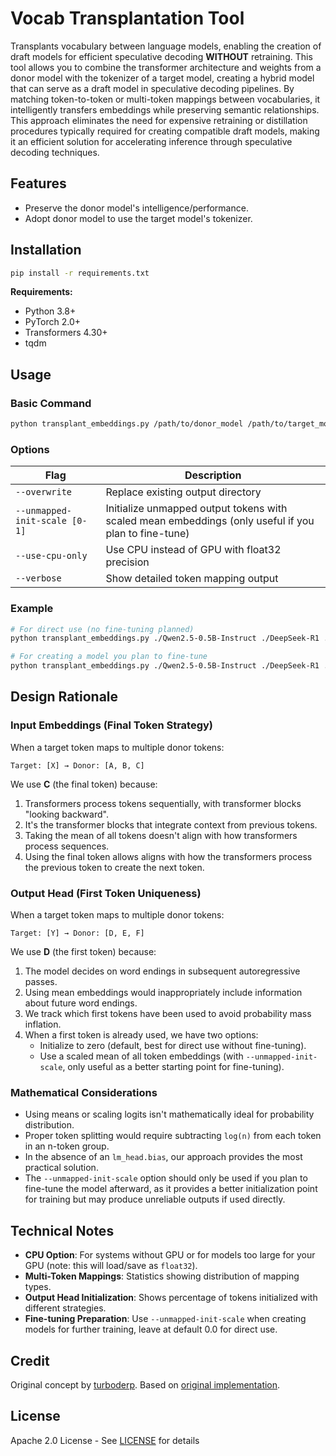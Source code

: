 # Vocab Transplantation Tool

Transplants vocabulary between language models, enabling the creation of draft models for efficient speculative decoding **WITHOUT** retraining. This tool allows you to combine the transformer architecture and weights from a donor model with the tokenizer of a target model, creating a hybrid model that can serve as a draft model in speculative decoding pipelines. By matching token-to-token or multi-token mappings between vocabularies, it intelligently transfers embeddings while preserving semantic relationships. This approach eliminates the need for expensive retraining or distillation procedures typically required for creating compatible draft models, making it an efficient solution for accelerating inference through speculative decoding techniques.

## Features

- Preserve the donor model's intelligence/performance.
- Adopt donor model to use the target model's tokenizer.

## Installation

```bash
pip install -r requirements.txt
```

**Requirements:**
- Python 3.8+
- PyTorch 2.0+
- Transformers 4.30+
- tqdm

## Usage

### Basic Command
```bash
python transplant_embeddings.py /path/to/donor_model /path/to/target_model /path/to/output_model
```

### Options
| Flag | Description |
|------|-------------|
| `--overwrite` | Replace existing output directory |
| `--unmapped-init-scale [0-1]` | Initialize unmapped output tokens with scaled mean embeddings (only useful if you plan to fine-tune) |
| `--use-cpu-only` | Use CPU instead of GPU with float32 precision |
| `--verbose` | Show detailed token mapping output |

### Example
```bash
# For direct use (no fine-tuning planned)
python transplant_embeddings.py ./Qwen2.5-0.5B-Instruct ./DeepSeek-R1 ./DeepSeek-R1-DRAFT-0.5B

# For creating a model you plan to fine-tune
python transplant_embeddings.py ./Qwen2.5-0.5B-Instruct ./DeepSeek-R1 ./DeepSeek-R1-DRAFT-0.5B --unmapped-init-scale 0.1
```

## Design Rationale

### Input Embeddings (Final Token Strategy)
When a target token maps to multiple donor tokens:
```text
Target: [X] → Donor: [A, B, C]
```
We use **C** (the final token) because:

1. Transformers process tokens sequentially, with transformer blocks "looking backward".
2. It's the transformer blocks that integrate context from previous tokens.
3. Taking the mean of all tokens doesn't align with how transformers process sequences.
4. Using the final token allows aligns with how the transformers process the previous token to create the next token.

### Output Head (First Token Uniqueness)
When a target token maps to multiple donor tokens:
```text
Target: [Y] → Donor: [D, E, F]
```
We use **D** (the first token) because:

1. The model decides on word endings in subsequent autoregressive passes.
2. Using mean embeddings would inappropriately include information about future word endings.
3. We track which first tokens have been used to avoid probability mass inflation.
4. When a first token is already used, we have two options:
   - Initialize to zero (default, best for direct use without fine-tuning).
   - Use a scaled mean of all token embeddings (with `--unmapped-init-scale`, only useful as a better starting point for fine-tuning).

### Mathematical Considerations

- Using means or scaling logits isn't mathematically ideal for probability distribution.
- Proper token splitting would require subtracting `log(n)` from each token in an n-token group.
- In the absence of an `lm_head.bias`, our approach provides the most practical solution.
- The `--unmapped-init-scale` option should only be used if you plan to fine-tune the model afterward, as it provides a better initialization point for training but may produce unreliable outputs if used directly.

## Technical Notes

- **CPU Option**: For systems without GPU or for models too large for your GPU (note: this will load/save as `float32`).
- **Multi-Token Mappings**: Statistics showing distribution of mapping types.
- **Output Head Initialization**: Shows percentage of tokens initialized with different strategies.
- **Fine-tuning Preparation**: Use `--unmapped-init-scale` when creating models for further training, leave at default 0.0 for direct use.

## Credit

Original concept by [turboderp](https://huggingface.co/turboderp). Based on [original implementation](https://huggingface.co/turboderp/Qwama-0.5B-Instruct/blob/main/vocab_transplant.py).

## License

Apache 2.0 License - See [LICENSE](LICENSE) for details
